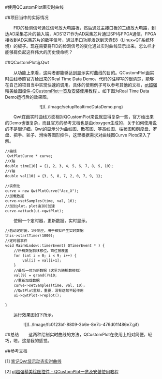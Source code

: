 #使用QCustomPlot画实时曲线

##项目当中的实际情况

　　FID的检测信号通过信号放大电路板，然后通过主接口板的二级放大电路，到达AD采集芯片的输入端，ADS1271作为AD采集芯片通过SPI与FPGA通信，FPGA接收到AD采集芯片的数字信号，通过串口功能发送到天嵌E8（Linux+QT系统环境）的板子。现在需要将FID的检测信号的变化通过实时曲线显示出来。怎么样才能够肩负起这样伟大的历史使命呢？

##QCustomPlot与Qwt

　　从功能上来看，这两者都能够达到显示实时曲线的目的。QCustomPlot画实时曲线参照官方给出来的Real Time Data Demo，代码的注释写的很清楚，能够在自己的项目当中实现快速的调用。具体的使用例子可以参考其他的文档，[qt超强精美绘图控件-QCustomPlot一览及安装使用教程 ](http://blog.csdn.net/czyt1988/article/details/10143141)。如下图为Real Time Data Demo运行后的效果图。


<center>![](../Image/setupRealtimeDataDemo.png)</center>

　　Qwt在画实时曲线方面相对QCustomPlot来说就显得复杂一些，官方给出来的Demo也很复杂，而且官方的参考文档也是由doxygen生成的，关于如何使用说的不是很详细。Qwt的显示分为曲线图、散布图、等高线图、柱状图和刻度盘、罗盘、把手、轮子、滑块等图形控件，这里根据需求对曲线图Curve Plots深入了解。

	//曲线     
	 QwtPlotCurve * curve;  
	//X轴  
	double time[10] = {1, 2, 3, 4, 5, 6, 7, 8, 9, 10};  
	//Y轴  
	double val[10] = {3, 5, 8, 7, 2, 0, 7, 9, 1};  

	//实例化  
	curve = new QwtPlotCurve("Acc_X");  
	//加载数据  
	curve->setSamples(time, val, 10);  
	//加到plot，plot由IDE创建  
	curve->attach(ui->qwtPlot);  

　　使用一个定时器，更新数据，实时显示。

	//启动定时器，1秒响应，用于模拟产生实时数据  
	this->startTimer(1000);  
	//定时器事件  
	void MainWindow::timerEvent( QTimerEvent * ) {  
	    //所有数据前移移位，首位被覆盖  
	    for (int i = 0; i < 9; i++) {  
	        val[i] = val[i+1];  
	    }  
	    //最后一位为新数据（这里为随机数模拟）  
	    val[9] = qrand()%10;  
	    //重新加载数据  
	    curve->setSamples(time, val, 10);  
	    //QwtPlot重绘，重要，没有这句不起作用  
	    ui->qwtPlot->replot();  
	  
	}  

　　运行效果图如下所示。
<center>![](../Image/fc0123bf-8809-3b6e-8e7c-476d01f486e7.gif)</center>

##总结
　　这两种绘制实时曲线的方法，QCustomPlot在使用上相对简便，轻巧，嗯，这是我的感觉。

##参考文档

[1] [笔记Qwt显示动态实时曲线](http://tedeum.iteye.com/blog/2018706)

[2] [qt超强精美绘图控件 - QCustomPlot一览及安装使用教程](http://blog.csdn.net/czyt1988/article/details/10143141)

